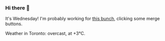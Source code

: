 ### Hi there :wave:

It's Wednesday! I'm probably working for [this bunch](https://github.com/kohofinancial), clicking some merge buttons.

Weather in Toronto: overcast, at +3°C.
